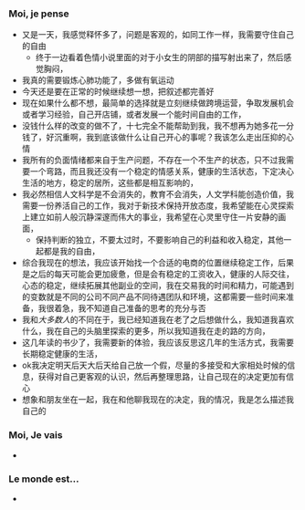 ### Moi, je pense
- 又是一天，我感觉释怀多了，问题是客观的，如同工作一样，我需要守住自己的自由
	- 终于一边看着色情小说里面的对于小女生的阴部的描写射出来了，然后感觉胸闷，
- 我真的需要锻炼心肺功能了，多做有氧运动
- 今天还是要在正常的时候继续想一想，把叙述都完善好
- 现在如果什么都不想，最简单的选择就是立刻继续做跨境运营，争取发展机会或者学习经验，自己开店铺，或者发展一个能时间自由的工作，
- 没钱什么样的改变的做不了，十七完全不能帮助到我，我不想再为她多花一分钱了，好沉重啊，我到底该做什么让自己开心的事呢？我该怎么走出压抑的心情
- 我所有的负面情绪都来自于生产问题，不存在一个不生产的状态，只不过我需要一个弯路，而且我还没有一个稳定的情感关系，健康的生活状态，下定决心生活的地方，稳定的居所，这些都是相互影响的，
- 我必然相信人文科学是不会消失的，教育不会消失，人文学科能创造价值，我需要一份养活自己的工作，我对于新技术保持开放态度，我希望能在心灵探索上建立如前人般沉静深邃而伟大的事业，我希望在心灵里守住一片安静的画面，
	- 保持判断的独立，不要太过时，不要影响自己的利益和收入稳定，其他一起都是我的自由，
- 综合我现在的想法，我应该开始找一个合适的电商的位置继续稳定工作，后果是之后的每天可能会更加疲惫，但是会有稳定的工资收入，健康的人际交往，心态的稳定，继续拓展其他副业的空间，我在交易我的时间和精力，可能遇到的变数就是不同的公司不同产品不同待遇团队和环境，这都需要一些时间来准备，我很着急，我不知道自己准备的思考的充分与否
- 我和*大多数人*的不同在于，我已经知道我在老了之后想做什么，我知道我喜欢什么，我在自己的头脑里探索的更多，所以我知道我在走的路的方向，
- 这几年读的书少了，我需要新的体验，我应该反思这几年的生活方式，我需要长期稳定健康的生活，
- ok我决定明天后天大后天给自己放一个假，尽量的多接受和大家相处时候的信息，获得对自己更客观的认识，然后再整理思路，让自己现在的决定更加有信心
- 想象和朋友坐在一起，我在和他聊我现在的决定，我的情况，我是怎么描述我自己的




### Moi, Je vais
- 



### Le monde est...
- 